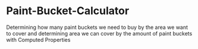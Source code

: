 # Paint-Bucket-Calculator
Determining how many paint buckets we need to buy by the area we want to cover and determining area we can cover by the amount of paint buckets with Computed Properties
